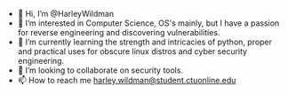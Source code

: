 - 👋 Hi, I’m @HarleyWildman
- 👀 I’m interested in Computer Science, OS's mainly, but I have a passion for reverse engineering and discovering vulnerabilities.
- 🌱 I’m currently learning the strength and intricacies of python, proper and practical uses for obscure linux distros and cyber security engineering.
- 💞️ I’m looking to collaborate on security tools.
- 📫 How to reach me harley.wildman@student.ctuonline.edu
<!---
HarleyWildman/HarleyWildman is a ✨ special ✨ repository because its `README.md` (this file) appears on your GitHub profile.
You can click the Preview link to take a look at your changes.
--->
